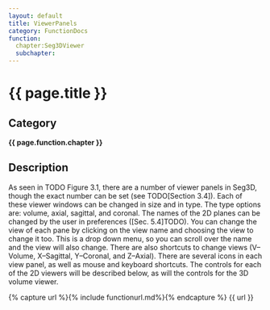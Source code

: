 ```yaml
---
layout: default
title: ViewerPanels 
category: FunctionDocs 
function: 
  chapter:Seg3DViewer
  subchapter: 
---
```


# {{ page.title }} 

## Category

**{{ page.function.chapter }}**

## Description

As seen in TODO Figure 3.1, there are a number of viewer panels in Seg3D, though the exact number can be set (see TODO[Section 3.4]). Each of these viewer windows can be changed in size and in type. The type options are: volume, axial, sagittal, and coronal. The names of the 2D planes can be changed by the user in preferences ([Sec. 5.4]TODO). You can change the view of each pane by clicking on the view name and choosing the view to change it too. This is a drop down menu, so you can scroll over the name and the view will also change. There are also shortcuts to change views (V–Volume, X–Sagittal, Y–Coronal, and Z–Axial). There are several icons in each view panel, as well as mouse and keyboard shortcuts. The controls for each of the 2D viewers will be described below, as will the controls for the 3D volume viewer.

{% capture url %}{% include functionurl.md%}{% endcapture %}
{{ url }}


